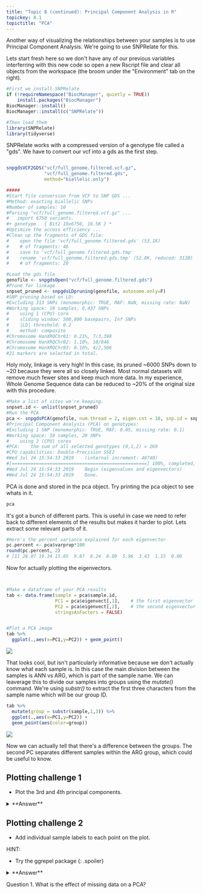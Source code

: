 ```yaml
---
title: "Topic 8 (continued): Principal Component Analysis in R"
topickey: 8.1
topictitle: "PCA"
---
```


Another way of visualizing the relationships between your samples is to use Principal Component Analysis. We're going to use SNPRelate for this.

Lets start fresh here so we don't have any of our previous variables interferring with this new code so open a new Rscript file and clear all objects from the workspace (the broom under the "Environment" tab on the right).

```r
#First we install SNPRelate
if (!requireNamespace("BiocManager", quietly = TRUE))
    install.packages("BiocManager")
BiocManager::install()
BiocManager::install(c("SNPRelate"))

#Then load them
library(SNPRelate)
library(tidyverse)
```
SNPRelate works with a compressed version of a genotype file called a "gds". We have to convert our vcf into a gds as the first step.

```r

snpgdsVCF2GDS("vcf/full_genome.filtered.vcf.gz",
              "vcf/full_genome.filtered.gds",
              method="biallelic.only")

#####
#Start file conversion from VCF to SNP GDS ...
#Method: exacting biallelic SNPs
#Number of samples: 10
#Parsing "vcf/full_genome.filtered.vcf.gz" ...
#	import 6750 variants.
#+ genotype   { Bit2 10x6750, 16.5K } *
#Optimize the access efficiency ...
#Clean up the fragments of GDS file:
#    open the file 'vcf/full_genome.filtered.gds' (53.1K)
#    # of fragments: 46
#    save to 'vcf/full_genome.filtered.gds.tmp'
#    rename 'vcf/full_genome.filtered.gds.tmp' (52.8K, reduced: 312B)
#    # of fragments: 20
```



```r
#Load the gds file
genofile <- snpgdsOpen("vcf/full_genome.filtered.gds")
#Prune for linkage
snpset_pruned <- snpgdsLDpruning(genofile, autosome.only=F)
#SNP pruning based on LD:
#Excluding 313 SNPs (monomorphic: TRUE, MAF: NaN, missing rate: NaN)
#Working space: 10 samples, 6,437 SNPs
#    using 1 (CPU) core
#    sliding window: 500,000 basepairs, Inf SNPs
#    |LD| threshold: 0.2
#    method: composite
#Chromosome HanXRQChr01: 0.21%, 7/3,398
#Chromosome HanXRQChr02: 1.18%, 10/846
#Chromosome HanXRQChr03: 0.16%, 4/2,506
#21 markers are selected in total.
```

Holy moly, linkage is very high! In this case, its pruned ~6000 SNPs down to ~20 because they were all so closely linked. Most normal datasets will remove much fewer sites and keep much more data. In my experience, Whole Genome Sequence data can be reduced to ~20% of the original size with this procedure. 


```r
#Make a list of sites we're keeping.
snpset.id <- unlist(snpset_pruned)
#Run the PCA
pca <- snpgdsPCA(genofile, num.thread = 2, eigen.cnt = 16, snp.id = snpset.id, missing.rate = 0.10, maf = 0.05,autosome.only = F)
#Principal Component Analysis (PCA) on genotypes:
#Excluding 1 SNP (monomorphic: TRUE, MAF: 0.05, missing rate: 0.1)
#Working space: 10 samples, 20 SNPs
#    using 2 (CPU) cores
#PCA:    the sum of all selected genotypes (0,1,2) = 269
#CPU capabilities: Double-Precision SSE2
#Wed Jul 24 15:54:33 2019    (internal increment: 48740)
#[==================================================] 100%, completed, 0s  
#Wed Jul 24 15:54:33 2019    Begin (eigenvalues and eigenvectors)
#Wed Jul 24 15:54:33 2019    Done.
```
PCA is done and stored in the pca object. Try printing the pca object to see whats in it.
```r
pca
```

It's got a bunch of different parts. This is useful in case we need to refer back to different elements of the results but makes it harder to plot. Lets extract some relevant parts of it.


```r
#Here's the percent variance explained for each eigenvector
pc.percent <- pca$varprop*100
round(pc.percent, 2)
# [1] 28.07 19.34 15.85  9.87  8.24  8.09  5.96  3.43  1.15  0.00
```

Now for actually plotting the eigenvectors.

```r


#Make a dataframe of your PCA results
tab <- data.frame(sample = pca$sample.id,
                  PC1 = pca$eigenvect[,1],    # the first eigenvector
                  PC2 = pca$eigenvect[,2],    # the second eigenvector
                  stringsAsFactors = FALSE)


#Plot a PCA image
tab %>%
  ggplot(.,aes(x=PC1,y=PC2)) + geom_point()
```

![](pca_1.jpg)

That looks cool, but isn't particularly informative because we don't actually know what each sample is. In this case the main division between the samples is ANN vs ARG, which is part of the sample name. We can leaverage this to divide our samples into groups using the _mutate()_ command. We're using _substr()_ to extract the first three characters from the sample name which will be our group ID.

```r
tab %>%
  mutate(group = substr(sample,1,3)) %>%
  ggplot(.,aes(x=PC1,y=PC2)) + 
  geom_point(aes(color=group))
```

![](pca_2.jpg)

Now we can actually tell that there's a difference between the groups. The second PC separates different samples within the ARG group, which could be useful to know. 



Plotting challenge 1
--------------------

-   Plot the 3rd and 4th principal components.

<details>
<summary markdown="span">**Answer**
</summary>
    
```r

tab <- data.frame(sample = pca$sample.id,
                  PC3 = pca$eigenvect[,3],    # the 3rd eigenvector
                  PC4 = pca$eigenvect[,4],    # the 4th eigenvector
                  stringsAsFactors = FALSE)


#Plot a PCA image
tab %>%
  mutate(group = substr(sample,1,3)) %>%
  ggplot(.,aes(x=PC3,y=PC4)) + 
  geom_point(aes(color=group))
  
```
</details>


Plotting challenge 2
--------------------

-   Add individual sample labels to each point on the plot. 

HINT:
  * Try the ggrepel package
  {: .spoiler}

<details>
<summary markdown="span">**Answer**
</summary>
        
```r
library(ggrepel)
 tab %>%
   mutate(group = substr(sample,1,3)) %>%
   ggplot(.,aes(x=PC3,y=PC4, label=sample)) +  
   geom_text_repel() +
   geom_point(aes(color=group))
 ```
</details>

Question 1. What is the effect of missing data on a PCA?
